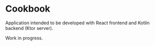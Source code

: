 # Cookbook

Application intended to be developed with React frontend and Kotlin backend (Ktor server).

Work in progress.
